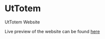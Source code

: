 UtTotem
=======

UtTotem Website

Live preview of the website can be found <a href = 'http://jacksonhenry3.github.io/UtTotem/'>here</a>
